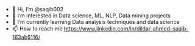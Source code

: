 - 👋 Hi, I’m @saqib002
- 👀 I’m interested in Data science, ML, NLP, Data mining projects
- 🌱 I’m currently learning Data analysis techniques and data science
- 📫 How to reach me https://www.linkedin.com/in/dildar-ahmed-saqib-163ab5116/

<!---
saqib002/saqib002 is a ✨ special ✨ repository because its `README.md` (this file) appears on your GitHub profile.
You can click the Preview link to take a look at your changes.
--->
